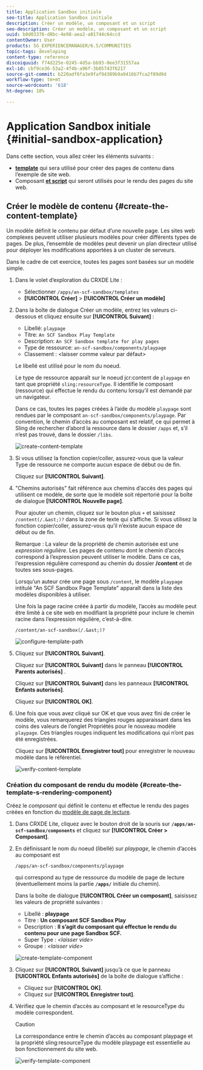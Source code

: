 ```yaml
---
title: Application Sandbox initiale
seo-title: Application Sandbox initiale
description: Créer un modèle, un composant et un script
seo-description: Créer un modèle, un composant et un script
uuid: b0d03376-d8bc-4e98-aea2-a01744c64ccd
contentOwner: User
products: SG_EXPERIENCEMANAGER/6.5/COMMUNITIES
topic-tags: developing
content-type: reference
discoiquuid: f74d225e-0245-4d5a-bb93-0ee3f31557aa
exl-id: cbf9ce36-53a2-4f4b-a96f-3b05743f6217
source-git-commit: b220adf6fa3e9faf94389b9a9416b7fca2f89d9d
workflow-type: tm+mt
source-wordcount: '618'
ht-degree: 10%

---
```


# Application Sandbox initiale {#initial-sandbox-application}

Dans cette section, vous allez créer les éléments suivants :

* **[template](#createthepagetemplate)** qui sera utilisé pour créer des pages de contenu dans l’exemple de site web.
* Composant **[et script](#create-the-template-s-rendering-component)** qui seront utilisés pour le rendu des pages du site web.

## Créer le modèle de contenu {#create-the-content-template}

Un modèle définit le contenu par défaut d’une nouvelle page. Les sites web complexes peuvent utiliser plusieurs modèles pour créer différents types de pages. De plus, l’ensemble de modèles peut devenir un plan directeur utilisé pour déployer les modifications apportées à un cluster de serveurs.

Dans le cadre de cet exercice, toutes les pages sont basées sur un modèle simple.

1. Dans le volet d’exploration du CRXDE Lite :

   * Sélectionner `/apps/an-scf-sandbox/templates`
   * **[!UICONTROL Créer]**  >  **[!UICONTROL Créer un modèle]**

1. Dans la boîte de dialogue Créer un modèle, entrez les valeurs ci-dessous et cliquez ensuite sur **[!UICONTROL Suivant]** :

   * Libellé: `playpage`
   * Titre: `An SCF Sandbox Play Template`
   * Description: `An SCF Sandbox template for play pages`
   * Type de ressource: `an-scf-sandbox/components/playpage`
   * Classement : &lt;laisser comme valeur par défaut>

   Le libellé est utilisé pour le nom du noeud.

   Le type de ressource apparaît sur le noeud jcr:content de `playpage` en tant que propriété `sling:resourceType`. Il identifie le composant (ressource) qui effectue le rendu du contenu lorsqu’il est demandé par un navigateur.

   Dans ce cas, toutes les pages créées à l’aide du modèle `playpage` sont rendues par le composant `an-scf-sandbox/components/playpage`. Par convention, le chemin d’accès au composant est relatif, ce qui permet à Sling de rechercher d’abord la ressource dans le dossier `/apps` et, s’il n’est pas trouvé, dans le dossier `/libs`.

   ![create-content-template](assets/create-content-template-1.png)

1. Si vous utilisez la fonction copier/coller, assurez-vous que la valeur Type de ressource ne comporte aucun espace de début ou de fin.

   Cliquez sur **[!UICONTROL Suivant]**.

1. &quot;Chemins autorisés&quot; fait référence aux chemins d’accès des pages qui utilisent ce modèle, de sorte que le modèle soit répertorié pour la boîte de dialogue **[!UICONTROL Nouvelle page]**.

   Pour ajouter un chemin, cliquez sur le bouton plus `+` et saisissez `/content(/.&ast;)?` dans la zone de texte qui s’affiche. Si vous utilisez la fonction copier/coller, assurez-vous qu’il n’existe aucun espace de début ou de fin.

   Remarque : La valeur de la propriété de chemin autorisée est une *expression régulière*. Les pages de contenu dont le chemin d’accès correspond à l’expression peuvent utiliser le modèle. Dans ce cas, l’expression régulière correspond au chemin du dossier **/content** et de toutes ses sous-pages.

   Lorsqu’un auteur crée une page sous `/content`, le modèle `playpage` intitulé &quot;An SCF Sandbox Page Template&quot; apparaît dans la liste des modèles disponibles à utiliser.

   Une fois la page racine créée à partir du modèle, l’accès au modèle peut être limité à ce site web en modifiant la propriété pour inclure le chemin racine dans l’expression régulière, c’est-à-dire.

   `/content/an-scf-sandbox(/.&ast;)?`

   ![configure-template-path](assets/configure-template-path.png)

1. Cliquez sur **[!UICONTROL Suivant]**.

   Cliquez sur **[!UICONTROL Suivant]** dans le panneau **[!UICONTROL Parents autorisés]** .

   Cliquez sur **[!UICONTROL Suivant]** dans les panneaux **[!UICONTROL Enfants autorisés]**.

   Cliquez sur **[!UICONTROL OK]**.

1. Une fois que vous avez cliqué sur OK et que vous avez fini de créer le modèle, vous remarquerez des triangles rouges apparaissant dans les coins des valeurs de l’onglet Propriétés pour le nouveau modèle `playpage`. Ces triangles rouges indiquent les modifications qui n’ont pas été enregistrées.

   Cliquez sur **[!UICONTROL Enregistrer tout]** pour enregistrer le nouveau modèle dans le référentiel.

   ![verify-content-template](assets/verify-content-template.png)

### Création du composant de rendu du modèle {#create-the-template-s-rendering-component}

Créez le *composant* qui définit le contenu et effectue le rendu des pages créées en fonction du [modèle de page de lecture](#createthepagetemplate).

1. Dans CRXDE Lite, cliquez avec le bouton droit de la souris sur **`/apps/an-scf-sandbox/components`** et cliquez sur **[!UICONTROL Créer > Composant]**.
1. En définissant le nom du noeud (libellé) sur *playpage*, le chemin d’accès au composant est

   `/apps/an-scf-sandbox/components/playpage`

   qui correspond au type de ressource du modèle de page de lecture (éventuellement moins la partie **`/apps/`** initiale du chemin).

   Dans la boîte de dialogue **[!UICONTROL Créer un composant]**, saisissez les valeurs de propriété suivantes :

   * Libellé : **playpage**
   * Titre : **Un composant SCF Sandbox Play**
   * Description : **Il s’agit du composant qui effectue le rendu du contenu pour une page Sandbox SCF.**
   * Super Type : *&lt;laisser vide>*
   * Groupe : *&lt;laisser vide>*

   ![create-template-component](assets/create-template-component.png)

1. Cliquez sur **[!UICONTROL Suivant]** jusqu’à ce que le panneau **[!UICONTROL Enfants autorisés]** de la boîte de dialogue s’affiche :

   * Cliquez sur **[!UICONTROL OK]**.
   * Cliquez sur **[!UICONTROL Enregistrer tout]**.

1. Vérifiez que le chemin d’accès au composant et le resourceType du modèle correspondent.

   >[!CAUTION]
   >
   >La correspondance entre le chemin d’accès au composant playpage et la propriété sling:resourceType du modèle playpage est essentielle au bon fonctionnement du site web.

   ![verify-template-component](assets/verify-template-component.png)
